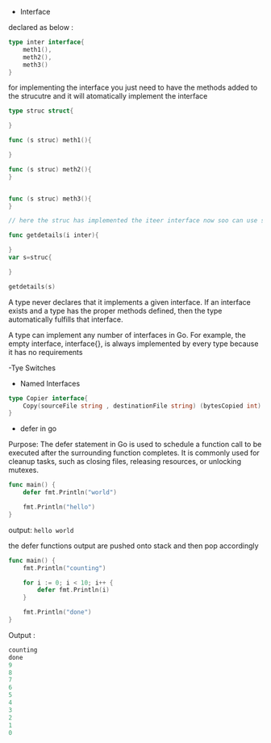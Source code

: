 - Interface


declared as below :


```go 
type inter interface{
    meth1(),
    meth2(),
    meth3()
}
```

for implementing the interface you just need to have the methods added to the strucutre and it will atomatically implement the interface 

```go
type struc struct{

}

func (s struc) meth1(){

}

func (s struc) meth2(){
}


func (s struc) meth3(){
}

// here the struc has implemented the iteer interface now soo can use struc as a interface inter

func getdetails(i inter){

}
var s=struc{

}

getdetails(s)
```

A type never declares that it implements a given interface. If an interface exists and a type has the proper methods defined, then the type automatically fulfills that interface.

A type can implement any number of interfaces in Go. For example, the empty interface, interface{}, is always implemented by every type because it has no requirements



-Tye Switches


- Named Interfaces 

```go 
type Copier interface{
    Copy(sourceFile string , destinationFile string) (bytesCopied int)
}
```

- defer in go 

Purpose: The defer statement in Go is used to schedule a function call to be executed after the surrounding function completes. It is commonly used for cleanup tasks, such as closing files, releasing resources, or unlocking mutexes.

```go 
func main() {
	defer fmt.Println("world")

	fmt.Println("hello")
}
```
output:
`hello world`


the defer functions output are pushed onto stack  and then pop accordingly 

```go
func main() {
	fmt.Println("counting")

	for i := 0; i < 10; i++ {
		defer fmt.Println(i)
	}

	fmt.Println("done")
}
```

Output :

```powershell
counting
done
9
8
7
6
5
4
3
2
1
0
```

